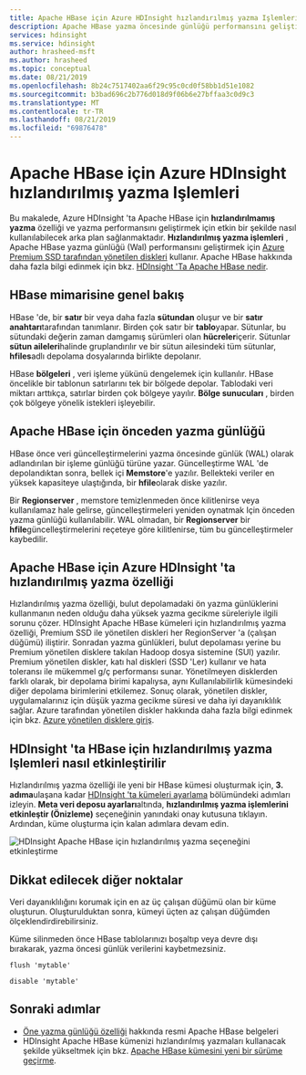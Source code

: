 ```yaml
---
title: Apache HBase için Azure HDInsight hızlandırılmış yazma Işlemleri
description: Apache HBase yazma öncesinde günlüğü performansını geliştirmek için Premium yönetilen diskler kullanan Azure HDInsight hızlandırılmış yazma özelliğine genel bakış sunar.
services: hdinsight
ms.service: hdinsight
author: hrasheed-msft
ms.author: hrasheed
ms.topic: conceptual
ms.date: 08/21/2019
ms.openlocfilehash: 8b24c7517402aa6f29c95c0cd0f58bb1d51e1082
ms.sourcegitcommit: b3bad696c2b776d018d9f06b6e27bffaa3c0d9c3
ms.translationtype: MT
ms.contentlocale: tr-TR
ms.lasthandoff: 08/21/2019
ms.locfileid: "69876478"
---
```

# <a name="azure-hdinsight-accelerated-writes-for-apache-hbase"></a>Apache HBase için Azure HDInsight hızlandırılmış yazma Işlemleri

Bu makalede, Azure HDInsight 'ta Apache HBase için **hızlandırılmamış yazma** özelliği ve yazma performansını geliştirmek için etkin bir şekilde nasıl kullanılabilecek arka plan sağlanmaktadır. **Hızlandırılmış yazma işlemleri** , Apache HBase yazma günlüğü (Wal) performansını geliştirmek için [Azure Premium SSD tarafından yönetilen diskleri](../../virtual-machines/linux/disks-types.md#premium-ssd) kullanır. Apache HBase hakkında daha fazla bilgi edinmek için bkz. [HDInsight 'Ta Apache HBase nedir](apache-hbase-overview.md).

## <a name="overview-of-hbase-architecture"></a>HBase mimarisine genel bakış

HBase 'de, bir **satır** bir veya daha fazla **sütundan** oluşur ve bir **satır anahtarı**tarafından tanımlanır. Birden çok satır bir **tablo**yapar. Sütunlar, bu sütundaki değerin zaman damgamış sürümleri olan **hücreler**içerir. Sütunlar **sütun aileleri**halinde gruplandırılır ve bir sütun ailesindeki tüm sütunlar, **hfiles**adlı depolama dosyalarında birlikte depolanır.

HBase **bölgeleri** , veri işleme yükünü dengelemek için kullanılır. HBase öncelikle bir tablonun satırlarını tek bir bölgede depolar. Tablodaki veri miktarı arttıkça, satırlar birden çok bölgeye yayılır. **Bölge sunucuları** , birden çok bölgeye yönelik istekleri işleyebilir.

## <a name="write-ahead-log-for-apache-hbase"></a>Apache HBase için önceden yazma günlüğü

HBase önce veri güncelleştirmelerini yazma öncesinde günlük (WAL) olarak adlandırılan bir işleme günlüğü türüne yazar. Güncelleştirme WAL 'de depolandıktan sonra, bellek içi **Memstore**'e yazılır. Bellekteki veriler en yüksek kapasiteye ulaştığında, bir **hfile**olarak diske yazılır.

Bir **Regionserver** , memstore temizlenmeden önce kilitlenirse veya kullanılamaz hale gelirse, güncelleştirmeleri yeniden oynatmak Için önceden yazma günlüğü kullanılabilir. WAL olmadan, bir **Regionserver** bir **hfile**güncelleştirmelerini reçeteye göre kilitlenirse, tüm bu güncelleştirmeler kaybedilir.

## <a name="accelerated-writes-feature-in-azure-hdinsight-for-apache-hbase"></a>Apache HBase için Azure HDInsight 'ta hızlandırılmış yazma özelliği

Hızlandırılmış yazma özelliği, bulut depolamadaki ön yazma günlüklerini kullanmanın neden olduğu daha yüksek yazma gecikme süreleriyle ilgili sorunu çözer.  HDInsight Apache HBase kümeleri için hızlandırılmış yazma özelliği, Premium SSD ile yönetilen diskleri her RegionServer 'a (çalışan düğümü) iliştirir. Sonradan yazma günlükleri, bulut depolaması yerine bu Premium yönetilen disklere takılan Hadoop dosya sistemine (SUI) yazılır.  Premium yönetilen diskler, katı hal diskleri (SSD 'Ler) kullanır ve hata toleransı ile mükemmel g/ç performansı sunar.  Yönetilmeyen disklerden farklı olarak, bir depolama birimi kapalıysa, aynı Kullanılabilirlik kümesindeki diğer depolama birimlerini etkilemez.  Sonuç olarak, yönetilen diskler, uygulamalarınız için düşük yazma gecikme süresi ve daha iyi dayanıklılık sağlar. Azure tarafından yönetilen diskler hakkında daha fazla bilgi edinmek için bkz. [Azure yönetilen disklere giriş](../../virtual-machines/windows/managed-disks-overview.md). 

## <a name="how-to-enable-accelerated-writes-for-hbase-in-hdinsight"></a>HDInsight 'ta HBase için hızlandırılmış yazma Işlemleri nasıl etkinleştirilir

Hızlandırılmış yazma özelliği ile yeni bir HBase kümesi oluşturmak için, **3. adıma**ulaşana kadar [HDInsight 'ta kümeleri ayarlama](../hdinsight-hadoop-provision-linux-clusters.md) bölümündeki adımları izleyin. **Meta veri deposu ayarları**altında, **hızlandırılmış yazma işlemlerini etkinleştir (Önizleme)** seçeneğinin yanındaki onay kutusuna tıklayın. Ardından, küme oluşturma için kalan adımlara devam edin.

![HDInsight Apache HBase için hızlandırılmış yazma seçeneğini etkinleştirme](./media/apache-hbase-accelerated-writes/accelerated-writes-cluster-creation.png)

## <a name="other-considerations"></a>Dikkat edilecek diğer noktalar

Veri dayanıklılığını korumak için en az üç çalışan düğümü olan bir küme oluşturun. Oluşturulduktan sonra, kümeyi üçten az çalışan düğümden ölçeklendirdirebilirsiniz.

Küme silinmeden önce HBase tablolarınızı boşaltıp veya devre dışı bırakarak, yazma öncesi günlük verilerini kaybetmezsiniz.

```
flush 'mytable'
```

```
disable 'mytable'
```

## <a name="next-steps"></a>Sonraki adımlar

* [Öne yazma günlüğü özelliği](https://hbase.apache.org/book.html#wal) hakkında resmi Apache HBase belgeleri
* HDInsight Apache HBase kümenizi hızlandırılmış yazmaları kullanacak şekilde yükseltmek için bkz. [Apache HBase kümesini yeni bir sürüme geçirme](apache-hbase-migrate-new-version.md).
